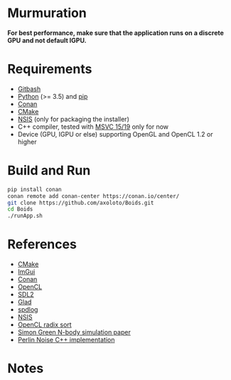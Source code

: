 # Murmuration

**For best performance, make sure that the application runs on a discrete GPU and not default IGPU.**

# Requirements

- [Gitbash](https://git-scm.com/downloads)
- [Python](https://www.python.org/) (>= 3.5) and [pip](https://pypi.org/project/pip/)
- [Conan](https://conan.io/)
- [CMake](https://cmake.org/download/)
- [NSIS](http://nsis.sourceforge.net/) (only for packaging the installer)
- C++ compiler, tested with [MSVC 15/19](https://visualstudio.microsoft.com/vs/features/cplusplus/) only for now 
- Device (GPU, IGPU or else) supporting OpenGL and OpenCL 1.2 or higher

# Build and Run

```bash
pip install conan
conan remote add conan-center https://conan.io/center/
git clone https://github.com/axoloto/Boids.git
cd Boids
./runApp.sh
```

# References

- [CMake](https://cmake.org/)
- [ImGui](https://github.com/ocornut/imgui)
- [Conan](https://conan.io/)
- [OpenCL](https://www.khronos.org/opencl/)
- [SDL2](https://libsdl.org/index.php)
- [Glad](https://glad.dav1d.de/)
- [spdlog](https://github.com/gabime/spdlog)
- [NSIS](http://nsis.sourceforge.net/)
- [OpenCL radix sort](https://github.com/modelflat/OCLRadixSort)
- [Simon Green N-body simulation paper](https://developer.download.nvidia.com/assets/cuda/files/particles.pdf)
- [Perlin Noise C++ implementation](https://github.com/sol-prog/Perlin_Noise)

# Notes
